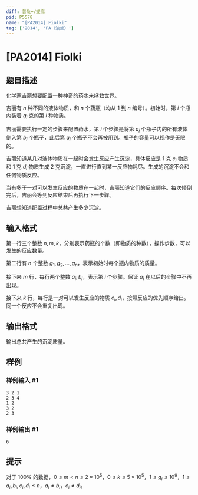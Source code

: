 ```yaml
---
diff: 普及+/提高
pid: P5578
name: "[PA2014] Fiolki"
tag: ['2014', 'PA（波兰）']
---
```

# [PA2014] Fiolki
## 题目描述

化学家吉丽想要配置一种神奇的药水来拯救世界。

吉丽有 $n$ 种不同的液体物质，和 $n$ 个药瓶（均从 $1$ 到 $n$ 编号）。初始时，第 $i$ 个瓶内装着 $g_i$ 克的第 $i$ 种物质。

吉丽需要执行一定的步骤来配置药水，第 $i$ 个步骤是将第 $a_i$ 个瓶子内的所有液体倒入第 $b_i$ 个瓶子，此后第 $a_i$ 个瓶子不会再被用到。瓶子的容量可以视作是无限的。

吉丽知道某几对液体物质在一起时会发生反应产生沉淀，具体反应是 $1$ 克 $c_i$ 物质和 $1$ 克 $d_i$ 物质生成 $2$ 克沉淀，一直进行直到某一反应物耗尽。生成的沉淀不会和任何物质反应。

当有多于一对可以发生反应的物质在一起时，吉丽知道它们的反应顺序。每次倾倒完后，吉丽会等到反应结束后再执行下一步骤。

吉丽想知道配置过程中总共产生多少沉淀。
## 输入格式

第一行三个整数 $n,m,k$，分别表示药瓶的个数（即物质的种数），操作步数，可以发生的反应数量。

第二行有 $n$ 个整数 $g_1,g_2,…,g_n$，表示初始时每个瓶内物质的质量。

接下来 $m$ 行，每行两个整数 $a_i,b_i$，表示第 $i$ 个步骤。保证 $a_i$ 在以后的步骤中不再出现。

接下来 $k$ 行，每行是一对可以发生反应的物质 $c_i,d_i$，按照反应的优先顺序给出。同一个反应不会重复出现。
## 输出格式

输出总共产生的沉淀质量。
## 样例

### 样例输入 #1
```
3 2 1
2 3 4
1 2
3 2
2 3
```
### 样例输出 #1
```
6
```
## 提示

对于 $100\%$ 的数据，$0\le m<n\le 2\times 10^5$，$0\le k\le 5\times 10^5$，$1\le g_i\le 10^9$，$1\le a_i,b_i,c_i,d_i\le n$，$a_i\ne b_i$，$c_i\ne d_i$。
